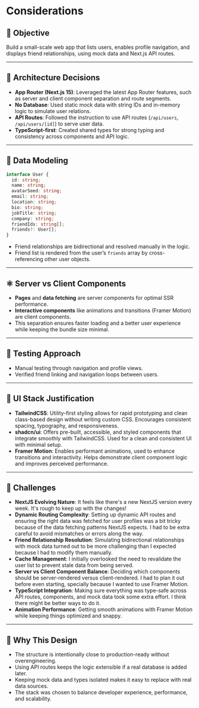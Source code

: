 # Considerations

## 🎯 Objective

Build a small-scale web app that lists users, enables profile navigation, and displays friend relationships, using mock data and Next.js API routes.

---

## 📐 Architecture Decisions

- **App Router (Next.js 15)**: Leveraged the latest App Router features, such as server and client component separation and route segments.
- **No Database**: Used static mock data with string IDs and in-memory logic to simulate user relations.
- **API Routes**: Followed the instruction to use API routes (`/api/users`, `/api/users/[id]`) to serve user data.
- **TypeScript-first**: Created shared types for strong typing and consistency across components and API logic.

---

## 🔄 Data Modeling

```ts
interface User {
  id: string;
  name: string;
  avatarSeed: string;
  email: string;
  location: string;
  bio: string;
  jobTitle: string;
  company: string;
  friendIds: string[];
  friends?: User[];
}
```

- Friend relationships are bidirectional and resolved manually in the logic.
- Friend list is rendered from the user’s `friends` array by cross-referencing other user objects.

---

## ⚛️ Server vs Client Components

- **Pages** and **data fetching** are server components for optimal SSR performance.
- **Interactive components** like animations and transitions (Framer Motion) are client components.
- This separation ensures faster loading and a better user experience while keeping the bundle size minimal.

---

## 🧪 Testing Approach

- Manual testing through navigation and profile views.
- Verified friend linking and navigation loops between users.

---

## 🧩 UI Stack Justification

- **TailwindCSS**: Utility-first styling allows for rapid prototyping and clean class-based design without writing custom CSS. Encourages consistent spacing, typography, and responsiveness.
- **shadcn/ui**: Offers pre-built, accessible, and styled components that integrate smoothly with TailwindCSS. Used for a clean and consistent UI with minimal setup.
- **Framer Motion**: Enables performant animations, used to enhance transitions and interactivity. Helps demonstrate client component logic and improves perceived performance.

---

## 🎯 Challenges

- **NextJS Evolving Nature**: It feels like there's a new NextJS version every week. It's rough to keep up with the changes!
- **Dynamic Routing Complexity**: Setting up dynamic API routes and ensuring the right data was fetched for user profiles was a bit tricky because of the data fetching patterns NextJS expects. I had to be extra careful to avoid mismatches or errors along the way.
- **Friend Relationship Resolution**: Simulating bidirectional relationships with mock data turned out to be more challenging than I expected because I had to modify them manually.
- **Cache Management**: I initially overlooked the need to revalidate the user list to prevent stale data from being served.
- **Server vs Client Component Balance**: Deciding which components should be server-rendered versus client-rendered. I had to plan it out before even starting, specially because I wanted to use Framer Motion.
- **TypeScript Integration**: Making sure everything was type-safe across API routes, components, and mock data took some extra effort. I think there might be better ways to do it.
- **Animation Performance**: Getting smooth animations with Framer Motion while keeping things optimized and snappy.

---

## 🙋 Why This Design

- The structure is intentionally close to production-ready without overengineering.
- Using API routes keeps the logic extensible if a real database is added later.
- Keeping mock data and types isolated makes it easy to replace with real data sources.
- The stack was chosen to balance developer experience, performance, and scalability.
